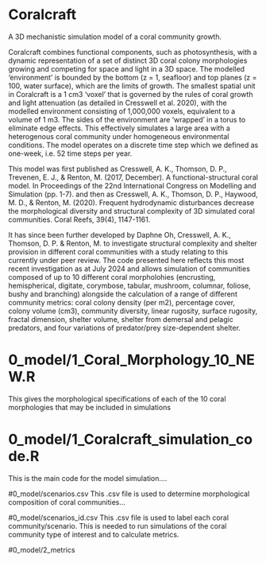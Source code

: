 # Coralcraft
A 3D mechanistic simulation model of a coral community growth.

Coralcraft combines functional components, such as photosynthesis, with a dynamic representation of a set of distinct 3D coral colony morphologies growing and competing for space and light in a 3D space. The modelled ‘environment’ is bounded by the bottom (z = 1, seafloor) and top planes (z = 100, water surface), which are the limits of growth. The smallest spatial unit in Coralcraft is a 1 cm3 ‘voxel’ that is governed by the rules of coral growth and light attenuation (as detailed in Cresswell et al. 2020), with the modelled environment consisting of 1,000,000 voxels, equivalent to a volume of 1 m3. The sides of the environment are ‘wrapped’ in a torus to eliminate edge effects. This effectively simulates a large area with a heterogenous coral community under homogeneous environmental conditions. The model operates on a discrete time step which we defined as one-week, i.e. 52 time steps per year.

This model was first published as Cresswell, A. K., Thomson, D. P., Trevenen, E. J., & Renton, M. (2017, December). A functional-structural coral model. In Proceedings of the 22nd International Congress on Modelling and Simulation (pp. 1-7). and then as
Cresswell, A. K., Thomson, D. P., Haywood, M. D., & Renton, M. (2020). Frequent hydrodynamic disturbances decrease the morphological diversity and structural complexity of 3D simulated coral communities. Coral Reefs, 39(4), 1147-1161.

It has since been further developed by Daphne Oh, Cresswell, A. K., Thomson, D. P. & Renton, M. to investigate structural complexity and shelter provision in different coral communities with a study relating to this currently under peer review. The code presented here reflects this most recent investigation as at July 2024 and allows simulation of communities composed of up to 10 different coral morpholohies (encrusting, hemispherical, digitate, corymbose, tabular, mushroom, columnar, foliose, bushy and branching) alongside the calculation of a range of different community metrics: coral colony density (per m2), percentage cover, colony volume (cm3), community diversity, linear rugosity, surface rugosity, fractal dimension, shelter volume, shelter from demersal and pelagic predators, and four variations of predator/prey size-dependent shelter. 

# 0_model/1_Coral_Morphology_10_NEW.R
This gives the morphological specifications of each of the 10 coral morphologies that may be included in simulations

# 0_model/1_Coralcraft_simulation_code.R
This is the main code for the model simulation....

#0_model/scenarios.csv
This .csv file is used to determine morphological composition of coral communities... 

#0_model/scenarios_id.csv 
This .csv file is used to label each coral community/scenario. This is needed to run simulations of the coral community type of interest and to calculate metrics. 

#0_model/2_metrics
